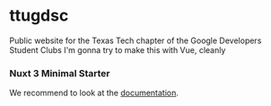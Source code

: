# ttugdsc
Public website for the Texas Tech chapter of the Google Developers Student Clubs
I'm gonna try to make this with Vue, cleanly

### Nuxt 3 Minimal Starter

We recommend to look at the [documentation](https://v3.nuxtjs.org).